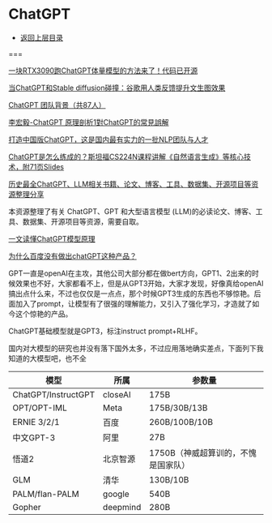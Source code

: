 # ChatGPT

* [返回上层目录](../openai.md)







===

[一块RTX3090跑ChatGPT体量模型的方法来了！代码已开源](https://mp.weixin.qq.com/s/8FOojNMnCe1D3q0TOgE_EQ)

[当ChatGPT和Stable diffusion碰撞：谷歌用人类反馈提升文生图效果](https://mp.weixin.qq.com/s/FrqpybryiJ-ikO4ZVeISIg)

[ChatGPT 团队背景（共87人）](https://mp.weixin.qq.com/s/VM2SzNyZF2bZDQ7tYvZFkA)

[李宏毅-ChatGPT 原理剖析1對ChatGPT的常見誤解](https://mp.weixin.qq.com/s/gQ6SCJXmcF86o5TH3mW7Sg)

[打造中国版ChatGPT，这是国内最有实力的一批NLP团队与人才](https://mp.weixin.qq.com/s?__biz=MzA3MzI4MjgzMw==&mid=2650869214&idx=1&sn=e8dab20eab64f3f92d42b2e3fd8e2a2b&chksm=84e4c9a0b39340b6e08200354f72c09d589a99e7763ebaf58bd1d3d0510ee0a954b65a040eff&scene=126&sessionid=1677048170#rd)

[ChatGPT是怎么练成的？斯坦福CS224N课程讲解《自然语言生成》等核心技术，附71页Slides](https://mp.weixin.qq.com/s/wxYdUMBDFc7InBi83OBy-A)

[历史最全ChatGPT、LLM相关书籍、论文、博客、工具、数据集、开源项目等资源整理分享](https://mp.weixin.qq.com/s/VoOEw2-cJ-klGMrl7MJeQQ)

本资源整理了有关 ChatGPT、GPT 和大型语言模型 (LLM)的必读论文、博客、工具、数据集、开源项目等资源，需要自取。

[一文读懂ChatGPT模型原理](https://zhuanlan.zhihu.com/p/589621442)

[为什么百度没有做出chatGPT这种产品？](https://www.zhihu.com/question/572106826/answer/2808336053)

GPT一直是openAI在主攻，其他公司大部分都在做bert方向，GPT1、2出来的时候效果也不好，大家都看不上，但是从GPT3开始，大家才发现，好像真给openAI搞出点什么来，不过也仅仅是一点点，那个时候GPT3生成的东西也不够惊艳。后面加入了prompt，让模型有了很强的理解能力，又引入了强化学习，才造就了如今这个惊艳的产品。

ChatGPT基础模型就是GPT3，标注instruct prompt+RLHF。

国内对大模型的研究也并没有落下国外太多，不过应用落地确实差点，下面列下我知道的大模型吧，也不全

| 模型                | 所属     | 参数量                              |
| ------------------- | -------- | ----------------------------------- |
| ChatGPT/InstructGPT | closeAI  | 175B                                |
| OPT/OPT-IML         | Meta     | 175B/30B/13B                        |
| ERNIE 3/2/1         | 百度     | 260B/100B/10B                       |
| 中文GPT-3           | 阿里     | 27B                                 |
| 悟道2               | 北京智源 | 1750B（神威超算训的，不愧是国家队） |
| GLM                 | 清华     | 130B/10B                            |
| PALM/flan-PALM      | google   | 540B                                |
| Gopher              | deepmind | 280B                                |

